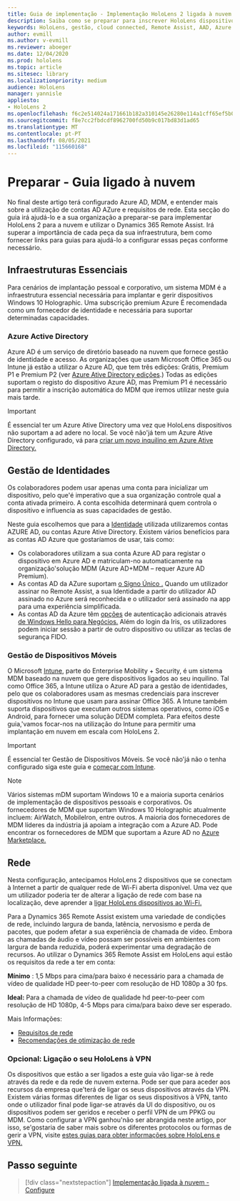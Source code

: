```yaml
---
title: Guia de implementação - Implementação HoloLens 2 ligada à nuvem em escala com assistência remota - Prepare
description: Saiba como se preparar para inscrever HoloLens dispositivos através de uma rede Cloud Connected utilizando diretório ativo azul e gestão de identidade.
keywords: HoloLens, gestão, cloud connected, Remote Assist, AAD, Azure AD, MDM, Mobile Device Management
author: evmill
ms.author: v-evmill
ms.reviewer: aboeger
ms.date: 12/04/2020
ms.prod: hololens
ms.topic: article
ms.sitesec: library
ms.localizationpriority: medium
audience: HoloLens
manager: yannisle
appliesto:
- HoloLens 2
ms.openlocfilehash: f6c2e514024a171661b182a310145e26280e114a1cff65ef5b03b16feae8371a
ms.sourcegitcommit: f8e7cc2fbdcdf8962700fd50b9c017bd83d1ad65
ms.translationtype: MT
ms.contentlocale: pt-PT
ms.lasthandoff: 08/05/2021
ms.locfileid: "115660168"
---
```

# <a name="prepare---cloud-connected-guide"></a>Preparar - Guia ligado à nuvem

No final deste artigo terá configurado Azure AD, MDM, e entender mais sobre a utilização de contas AD AZure e requisitos de rede. Esta secção do guia irá ajudá-lo e a sua organização a preparar-se para implementar HoloLens 2 para a nuvem e utilizar o Dynamics 365 Remote Assist. Irá superar a importância de cada peça da sua infraestrutura, bem como fornecer links para guias para ajudá-lo a configurar essas peças conforme necessário.

## <a name="infrastructure-essentials"></a>Infraestruturas Essenciais

Para cenários de implantação pessoal e corporativo, um sistema MDM é a infraestrutura essencial necessária para implantar e gerir dispositivos Windows 10 Holographic. Uma subscrição premium Azure É recomendada como um fornecedor de identidade e necessária para suportar determinadas capacidades.

### <a name="azure-active-directory"></a>Azure Active Directory

Azure AD é um serviço de diretório baseado na nuvem que fornece gestão de identidade e acesso. As organizações que usam Microsoft Office 365 ou Intune já estão a utilizar o Azure AD, que tem três edições: Grátis, Premium P1 e Premium P2 (ver [Azure Ative Directory edições](https://azure.microsoft.com/documentation/articles/active-directory-editions).) Todas as edições suportam o registo do dispositivo Azure AD, mas Premium P1 é necessário para permitir a inscrição automática do MDM que iremos utilizar neste guia mais tarde.

> [!IMPORTANT]
> É essencial ter um Azure Ative Directory uma vez que HoloLens dispositivos não suportam a ad adere no local. Se você não&#39;já tem um Azure Ative Directory configurado, vá para [criar um novo inquilino em Azure Ative Directory.](/azure/active-directory/fundamentals/active-directory-access-create-new-tenant)

## <a name="identity-management"></a>Gestão de Identidades

Os colaboradores podem usar apenas uma conta para inicializar um dispositivo, pelo que&#39;é imperativo que a sua organização controle qual a conta ativada primeiro. A conta escolhida determinará quem controla o dispositivo e influencia as suas capacidades de gestão.

Neste guia escolhemos que para a [Identidade](/hololens/hololens-identity) utilizada utilizaremos contas AZURE AD, ou contas Azure Ative Directory. Existem vários benefícios para as contas AD Azure que gostaríamos de usar, tais como:

- Os colaboradores utilizam a sua conta Azure AD para registar o dispositivo em Azure AD e matriculam-no automaticamente na organização&#39;solução MDM (Azure AD+MDM – requer Azure AD Premium).
- As contas AD da AZure suportam [o Signo Único .](/azure/active-directory/manage-apps/what-is-single-sign-on) Quando um utilizador assinar no Remote Assist, a sua Identidade a partir do utilizador AD assinado no Azure será reconhecida e o utilizador será assinado na app para uma experiência simplificada.
- As contas AD da Azure têm [opções](/hololens/hololens-identity) de autenticação adicionais através [de Windows Hello para Negócios.](/windows/security/identity-protection/hello-for-business/hello-identity-verification) Além do login da Iris, os utilizadores podem iniciar sessão a partir de outro dispositivo ou utilizar as teclas de segurança FIDO.

### <a name="mobile-device-management"></a>Gestão de Dispositivos Móveis

O Microsoft [Intune](/mem/intune/fundamentals/what-is-intune), parte do Enterprise Mobility + Security, é um sistema MDM baseado na nuvem que gere dispositivos ligados ao seu inquilino. Tal como Office 365, a Intune utiliza o Azure AD para a gestão de identidades, pelo que os colaboradores usam as mesmas credenciais para inscrever dispositivos no Intune que usam para assinar Office 365. A Intune também suporta dispositivos que executam outros sistemas operativos, como iOS e Android, para fornecer uma solução DEDM completa. Para efeitos deste guia,&#39;vamos focar-nos na utilização do Intune para permitir uma implantação em nuvem em escala com HoloLens 2.

> [!IMPORTANT]
> É essencial ter Gestão de Dispositivos Móveis. Se você não&#39;já não o tenha configurado siga este guia e [começar com Intune](/mem/intune/fundamentals/free-trial-sign-up).

> [!NOTE]
> Vários sistemas mDM suportam Windows 10 e a maioria suporta cenários de implementação de dispositivos pessoais e corporativos. Os fornecedores de MDM que suportam Windows 10 Holographic atualmente incluem: AirWatch, MobileIron, entre outros. A maioria dos fornecedores de MDM líderes da indústria já apoiam a integração com a Azure AD. Pode encontrar os fornecedores de MDM que suportam a Azure AD no [Azure Marketplace.](https://azure.microsoft.com/marketplace/)

## <a name="network"></a>Rede

Nesta configuração, antecipamos HoloLens 2 dispositivos que se conectam à Internet a partir de qualquer rede de Wi-Fi aberta disponível. Uma vez que um utilizador poderia ter de alterar a ligação de rede com base na localização, deve aprender a [ligar HoloLens dispositivos ao Wi-Fi.](/hololens/hololens-network)

Para a Dynamics 365 Remote Assist existem uma variedade de condições de rede, incluindo largura de banda, latência, nervosismo e perda de pacotes, que podem afetar a sua experiência de chamada de vídeo. Embora as chamadas de áudio e vídeo possam ser possíveis em ambientes com largura de banda reduzida, poderá experimentar uma degradação de recursos. Ao utilizar o Dynamics 365 Remote Assist em HoloLens aqui estão os requisitos da rede a ter em conta:

**Mínimo** : 1,5 Mbps para cima/para baixo é necessário para a chamada de vídeo de qualidade HD peer-to-peer com resolução de HD 1080p a 30 fps.

**Ideal:** Para a chamada de vídeo de qualidade hd peer-to-peer com resolução de HD 1080p, 4-5 Mbps para cima/para baixo deve ser esperado.

Mais Informações:

- [Requisitos de rede](/dynamics365/mixed-reality/remote-assist/requirements#network-requirements)
- [Recomendações de otimização de rede](/dynamics365/mixed-reality/remote-assist/requirements#dynamics-365-remote-assist-hololens)

### <a name="optional-connect-your-hololens-to-vpn"></a>Opcional: Ligação o seu HoloLens à VPN

Os dispositivos que estão a ser ligados a este guia vão ligar-se à rede através da rede e da rede de nuvem externa. Pode ser que para aceder aos recursos da empresa que&#39;terá de ligar os seus dispositivos através da VPN. Existem várias formas diferentes de ligar os seus dispositivos à VPN, tanto onde o utilizador final pode ligar-se através da UI do dispositivo, ou os dispositivos podem ser geridos e receber o perfil VPN de um PPKG ou MDM. Como configurar a VPN ganhou&#39;não ser abrangida neste artigo, por isso, se&#39;gostaria de saber mais sobre os diferentes protocolos ou formas de gerir a VPN, visite [estes guias para obter informações sobre HoloLens e VPN.](/hololens/hololens-network#vpn)

## <a name="next-step"></a>Passo seguinte

> [!div class="nextstepaction"]
> [Implementação ligada à nuvem - Configure](hololens2-cloud-connected-configure.md)
